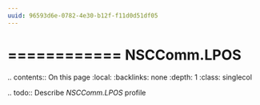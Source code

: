 ```yaml
---
uuid: 96593d6e-0782-4e30-b12f-f11d0d51df05
---
```



============
NSCComm.LPOS
============

.. contents:: On this page
    :local:
    :backlinks: none
    :depth: 1
    :class: singlecol

.. todo::
    Describe *NSCComm.LPOS* profile

